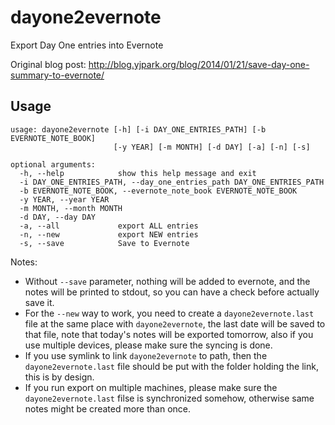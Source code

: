 dayone2evernote
===============

Export Day One entries into Evernote

Original blog post: http://blog.yjpark.org/blog/2014/01/21/save-day-one-summary-to-evernote/

Usage
-----
```
usage: dayone2evernote [-h] [-i DAY_ONE_ENTRIES_PATH] [-b EVERNOTE_NOTE_BOOK]
                       [-y YEAR] [-m MONTH] [-d DAY] [-a] [-n] [-s]

optional arguments:
  -h, --help            show this help message and exit
  -i DAY_ONE_ENTRIES_PATH, --day_one_entries_path DAY_ONE_ENTRIES_PATH
  -b EVERNOTE_NOTE_BOOK, --evernote_note_book EVERNOTE_NOTE_BOOK
  -y YEAR, --year YEAR
  -m MONTH, --month MONTH
  -d DAY, --day DAY
  -a, --all             export ALL entries
  -n, --new             export NEW entries
  -s, --save            Save to Evernote
```

Notes:

- Without ```--save``` parameter, nothing will be added to evernote, and the notes will be printed to stdout, so you can have a check before actually save it.
- For the ```--new``` way to work, you need to create a ```dayone2evernote.last``` file at the same place with ```dayone2evernote```, the last date will be saved to that file, note that today's notes will be exported tomorrow, also if you use multiple devices, please make sure the syncing is done.
- If you use symlink to link ```dayone2evernote``` to path, then the ```dayone2evernote.last``` file should be put with the folder holding the link, this is by design.
- If you run export on multiple machines, please make sure the ```dayone2evernote.last``` filse is synchronized somehow, otherwise same notes might be created more than once.
